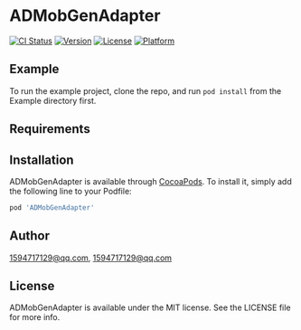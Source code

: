 # ADMobGenAdapter

[![CI Status](https://img.shields.io/travis/1594717129@qq.com/ADMobGenAdapter.svg?style=flat)](https://travis-ci.org/1594717129@qq.com/ADMobGenAdapter)
[![Version](https://img.shields.io/cocoapods/v/ADMobGenAdapter.svg?style=flat)](https://cocoapods.org/pods/ADMobGenAdapter)
[![License](https://img.shields.io/cocoapods/l/ADMobGenAdapter.svg?style=flat)](https://cocoapods.org/pods/ADMobGenAdapter)
[![Platform](https://img.shields.io/cocoapods/p/ADMobGenAdapter.svg?style=flat)](https://cocoapods.org/pods/ADMobGenAdapter)

## Example

To run the example project, clone the repo, and run `pod install` from the Example directory first.

## Requirements

## Installation

ADMobGenAdapter is available through [CocoaPods](https://cocoapods.org). To install
it, simply add the following line to your Podfile:

```ruby
pod 'ADMobGenAdapter'
```

## Author

1594717129@qq.com, 1594717129@qq.com

## License

ADMobGenAdapter is available under the MIT license. See the LICENSE file for more info.

